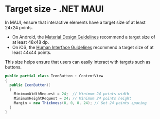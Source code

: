 # Target size - .NET MAUI

In MAUI, ensure that interactive elements have a target size of at least 24x24 points.

- On Android, the [Material Design Guidelines](https://support.google.com/accessibility/android/answer/7101858?hl=en) recommend a target size of at least 48x48 dp.
- On iOS, the [Human Interface Guidelines](https://developer.apple.com/design/human-interface-guidelines/buttons#Best-practices) recommend a target size of at least 44x44 points.

This size helps ensure that users can easily interact with targets such as buttons.

```csharp
public partial class IconButton : ContentView
{
  public IconButton()
  {
    MinimumWidthRequest = 24;  // Minimum 24 points width
    MinimumHeightRequest = 24; // Minimum 24 points height
    Margin = new Thickness(0, 0, 0, 24); // Set 24 points spacing
  }
}
```
